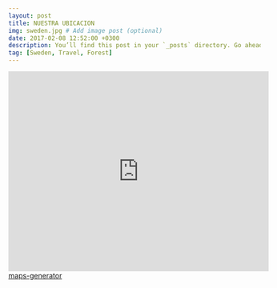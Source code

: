 ```yaml
---
layout: post
title: NUESTRA UBICACION
img: sweden.jpg # Add image post (optional)
date: 2017-02-08 12:52:00 +0300
description: You’ll find this post in your `_posts` directory. Go ahead and edit it and re-build the site to see your changes. # Add post description (optional)
tag: [Sweden, Travel, Forest]
---
```



<iframe width="520" height="400" frameborder="0" scrolling="no" marginheight="0" marginwidth="0" id="gmap_canvas" src="https://maps.google.com/maps?width=520&amp;height=400&amp;hl=en&amp;q=%20Mexico%20City+(polanco)&amp;t=&amp;z=12&amp;ie=UTF8&amp;iwloc=B&amp;output=embed"></iframe> <a href='http://maps-website.com/es'>maps-generator</a> <script type='text/javascript' src='https://embedmaps.com/google-maps-authorization/script.js?id=d82e42c99a2f5bf9da008a1f86e05f5880b4e06e'></script>
